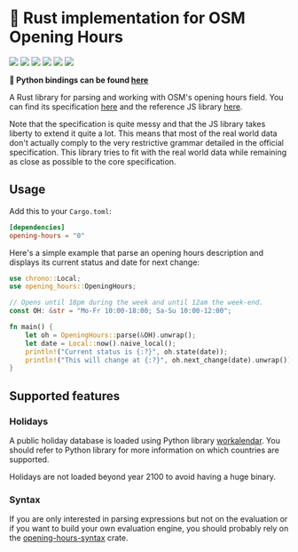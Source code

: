 🦀 Rust implementation for OSM Opening Hours
============================================

[![](https://img.shields.io/crates/v/opening-hours)][opening-hours]
[![](https://img.shields.io/pypi/v/opening-hours-py)][pypy]
[![](https://img.shields.io/docsrs/opening-hours)][docs]
[![](https://img.shields.io/crates/l/opening-hours)][opening-hours]
[![](https://img.shields.io/codecov/c/github/remi-dupre/opening-hours-rs)][codecov]
[![](https://img.shields.io/crates/d/opening-hours)][opening-hours]


**🐍 Python bindings can be found [here](https://github.com/remi-dupre/opening-hours-rs/tree/master/python)**

A Rust library for parsing and working with OSM's opening hours field. You can
find its specification [here](https://wiki.openstreetmap.org/wiki/Key:opening_hours/specification)
and the reference JS library [here](https://github.com/opening-hours/opening_hours.js).

Note that the specification is quite messy and that the JS library takes
liberty to extend it quite a lot. This means that most of the real world data
don't actually comply to the very restrictive grammar detailed in the official
specification. This library tries to fit with the real world data while
remaining as close as possible to the core specification.


Usage
-----

Add this to your `Cargo.toml`:

```toml
[dependencies]
opening-hours = "0"
```

Here's a simple example that parse an opening hours description and displays
its current status and date for next change:

```rust
use chrono::Local;
use opening_hours::OpeningHours;

// Opens until 18pm during the week and until 12am the week-end.
const OH: &str = "Mo-Fr 10:00-18:00; Sa-Su 10:00-12:00";

fn main() {
    let oh = OpeningHours::parse(&OH).unwrap();
    let date = Local::now().naive_local();
    println!("Current status is {:?}", oh.state(date));
    println!("This will change at {:?}", oh.next_change(date).unwrap());
}
```


Supported features
------------------

### Holidays

A public holiday database is loaded using Python library [workalendar]. You
should refer to Python library for more information on which countries are
supported.

Holidays are not loaded beyond year 2100 to avoid having a huge binary.


### Syntax

If you are only interested in parsing expressions but not on the evaluation or
if you want to build your own evaluation engine, you should probably rely on
the [opening-hours-syntax] crate.



[opening-hours]: https://crates.io/crates/opening-hours
    "Package"

[opening-hours-syntax]: https://crates.io/crates/opening-hours-syntax
    "Syntax Package"

[docs]: https://docs.rs/opening-hours
    "Documentation"

[pypy]: https://pypi.org/project/opening-hours-py
    "Python package"

[codecov]: https://app.codecov.io/gh/remi-dupre/opening-hours-rs
    "Code coverage"

[workalendar]: https://pypi.org/project/workalendar/
    "Worldwide holidays and working days helper and toolkit."
